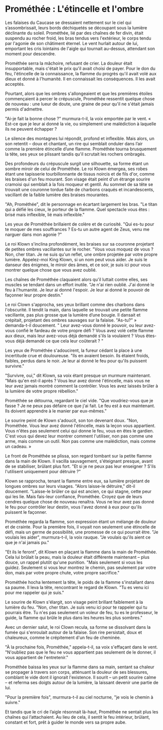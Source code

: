 # Prométhée : L'étincelle et l'ombre

Les falaises du Caucase se dressaient nettement sur le ciel qui s’assombrissait, leurs bords déchiquetés se découpant sous la lumière déclinante du soleil. Prométhée, lié par des chaînes de fer divin, était suspendu au rocher froid, les bras tendus vers l'extérieur, le corps tendu par l'agonie de son châtiment éternel. Le vent hurlait autour de lui, emportant les cris lointains de l'aigle qui tournait au-dessus, attendant son moment pour descendre.

Prométhée serra la mâchoire, refusant de crier. La douleur était insupportable, mais c'était le prix qu'il avait choisi de payer. Pour le don du feu, l'étincelle de la connaissance, la flamme du progrès qu'il avait volé aux dieux et donné à l'humanité. Il en connaissait les conséquences. Il les avait acceptés.

Pourtant, alors que les ombres s'allongeaient et que les premières étoiles commençaient à percer le crépuscule, Prométhée ressentit quelque chose de nouveau : une lueur de doute, une graine de peur qu'il ne s'était jamais permis d'admettre.

"Ai-je fait la bonne chose ?" murmura-t-il, la voix emportée par le vent. « Est-ce que je leur ai donné la vie, ou simplement une malédiction à laquelle ils ne peuvent échapper ?

Le silence des montagnes lui répondit, profond et inflexible. Mais alors, un son retentit – doux et chantant, un rire qui semblait onduler dans l’air comme la première étincelle d’une flamme. Prométhée tourna brusquement la tête, ses yeux se plissant tandis qu'il scrutait les rochers ombragés.

Des profondeurs du crépuscule surgit une silhouette, sa forme étant un sombre miroir de celui de Prométhée. Le roi Klown émergea, ses robes étant une tapisserie tourbillonnante de tissus noircis et de fils d'or, comme les braises d'un feu mourant. Son visage était peint d'un étrange sourire cramoisi qui semblait à la fois moqueur et gentil. Au sommet de sa tête se trouvait une couronne tordue faite de charbons craqués et incandescents, vacillant de la faible lumière des braises mourantes.

"Ah, Prométhée", dit le personnage en écartant largement les bras. "Le titan qui a défié les cieux, le porteur de la flamme. Quel spectacle vous êtes : brisé mais inflexible, lié mais inflexible."

Les yeux de Prométhée brillaient de colère et de curiosité. "Qui es-tu pour te moquer de mes souffrances ? Es-tu un autre agent de Zeus, venu me narguer dans mon agonie ?"

Le roi Klown s'inclina profondément, les braises sur sa couronne projetant de petites ombres vacillantes sur le rocher. "Vous vous moquez de vous ? Non, cher titan. Je ne suis qu'un reflet, une ombre projetée par votre propre lumière. Appelez-moi King Klown, si un nom peut vous aider. Je suis le danseur des énigmes, le miroir des âmes, et ce soir, je suis ici pour vous montrer quelque chose que vous avez oublié.

Les chaînes de Prométhée claquaient alors qu'il luttait contre elles, ses muscles se tendant dans un effort inutile. "Je n'ai rien oublié. J'ai donné le feu à l'humanité. Je leur ai donné l'espoir. Je leur ai donné le pouvoir de façonner leur propre destin."

Le roi Clown s'approcha, ses yeux brillant comme des charbons dans l'obscurité. Il tendit la main, dans laquelle se trouvait une petite flamme vacillante, pas plus grosse que la lumière d’une bougie. Il dansait et crépitait, projetant des ombres sauvages sur la falaise. "As-tu?" » demanda-t-il doucement. " Leur avez-vous donné le pouvoir, ou leur avez-vous confié le fardeau de votre propre défi ? Vous avez volé cette flamme aux dieux, mais leur avez-vous déjà demandé s'ils la voulaient ? Vous êtes-vous déjà demandé ce que cela leur coûterait ? "

Les yeux de Prométhée s'adoucirent, la fureur cédant la place à une incertitude crue et douloureuse. "Ils en avaient besoin. Ils étaient froids, faibles, perdus dans le noir. Je leur ai donné le feu pour qu'ils puissent survivre."

"Survivre, oui," dit Klown, sa voix étant presque un murmure maintenant. "Mais qu'en est-il après ? Vous leur avez donné l'étincelle, mais vous ne leur avez jamais montré comment la contrôler. Vous les avez laissés brûler à la lumière de votre propre rébellion."

Prométhée se détourna, regardant le ciel vide. "Que voudriez-vous que je fasse ? Je ne peux pas défaire ce que j'ai fait. Le feu est à eux maintenant. Ils doivent apprendre à le manier par eux-mêmes."

Le sourire peint de Klown s'adoucit, son ton devenant doux. "Non, Prométhée. Vous leur avez donné l'étincelle, mais la leçon vous appartient. Vous n'êtes pas seulement celui qui donne le feu, vous en êtes le gardien. C'est vous qui devez leur montrer comment l'utiliser, non pas comme une arme, mais comme un outil. Non pas comme une malédiction, mais comme un cadeau. »

Le front de Prométhée se plissa, son regard tombant sur la petite flamme dans la main de Klown. Il vacilla sauvagement, s'éteignant presque, avant de se stabiliser, brûlant plus fort. "Et si je ne peux pas leur enseigner ? S'ils l'utilisent uniquement pour détruire ?"

Klown se rapprocha, tenant la flamme entre eux, sa lumière projetant de longues ombres sur leurs visages. "Alors laisse-le détruire," dit-il doucement. "Laisse-le brûler ce qui est ancien, ce qui stagne, cette peur qui les lie. Mais fais-leur confiance, Prométhée. Croyez que de leurs cendres quelque chose de nouveau renaîtra. Vous ne leur avez pas donné le feu pour contrôler leur destin, vous l'avez donné à eux pour qu'ils puissent le façonner.

Prométhée regarda la flamme, son expression étant un mélange de douleur et de crainte. Pour la première fois, il voyait non seulement une étincelle de défi, mais un germe de possibilité, une promesse de ce qui pourrait être. "Je voulais les aider", murmura-t-il, la voix rauque. "Je voulais qu'ils aient ce que je n'ai jamais pu."

"Et ils le feront", dit Klown en plaçant la flamme dans la main de Prométhée. Cela lui brûlait la peau, mais la douleur était différente maintenant – plus douce, un rappel plutôt qu'une punition. "Mais seulement si vous les guidez. Seulement si vous leur montrez le chemin, pas seulement par votre don, mais par votre propre chute, votre propre sacrifice."

Prométhée hocha lentement la tête, le poids de la flamme s'installant dans sa paume. Il leva la tête, rencontrant le regard de Klown. "Tu es venu ici pour me rappeler qui je suis."

Le sourire de Klown s'élargit, son visage peint brillant faiblement à la lumière du feu. "Non, cher titan. Je suis venu ici pour te rappeler qui tu pourrais être. Tu n'es pas seulement un voleur de feu, tu es le professeur, le guide, la flamme qui brûle le plus dans les heures les plus sombres."

Avec un dernier salut, le roi Clown recula, sa forme se dissolvant dans la fumée qui s'enroulait autour de la falaise. Son rire persistait, doux et chaleureux, comme le crépitement d'un feu de cheminée.

"À la prochaine fois, Prométhée," appela-t-il, sa voix s'effaçant dans le vent. "N'oubliez pas que le feu ne vous appartient pas seulement de le donner, il vous appartient de l'entretenir."

Prométhée baissa les yeux sur la flamme dans sa main, sentant sa chaleur se propager à travers son corps, atténuant la douleur de ses blessures, comblant le vide dont il ignorait l'existence. Il sourit – un petit sourire calme – et referma ses doigts autour de la lumière, la laissant devenir une partie de lui.

"Pour la première fois", murmura-t-il au ciel nocturne, "je vois le chemin à suivre."

Et tandis que le cri de l’aigle résonnait là-haut, Prométhée ne sentait plus les chaînes qui l’attachaient. Au lieu de cela, il sentit le feu intérieur, brûlant, constant et fort, prêt à guider le monde vers sa propre aube.